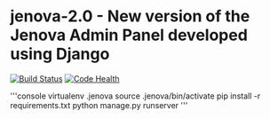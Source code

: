 # jenova-2.0 - New version of the Jenova Admin Panel developed using Django

 [![Build Status](https://travis-ci.org/rodrigollima/jenova-2.0.svg?branch=master)](https://travis-ci.org/rodrigollima/jenova-2.0)
 [![Code Health](https://landscape.io/github/rodrigollima/jenova-2.0/master/landscape.svg?style=flat)](https://landscape.io/github/rodrigollima/jenova-2.0/master)

 '''console
 virtualenv .jenova
 source .jenova/bin/activate
 pip install -r requirements.txt
 python manage.py runserver
 '''
